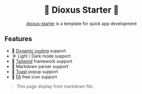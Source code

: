 <div style="display: flex;justify-content: center;">
<h1>🔮 Dioxus Starter 🔮</h1>
</div>

<div style="display: flex;justify-content: center;">
<a href="https://github.com/mrxiaozhuox/dioxus-starter">dioxus-starter</a> 
&nbsp;is a template for quick app development
</div>

## Features

- 🧭 [Dynamic routing](https://dioxuslabs.com/nightly/router/) support
- ☀️ Light / Dark mode support
- 🏡 [Tailwind](https://tailwindcss.com/) framework support
- 📙 Markdown parser support
- 🍿 [Toast](https://github.com/mrxiaozhuox/dioxus-toast) popup support
- 💎 [FA](https://fontawesome.com/) free icon support

> This page display from markdown file.